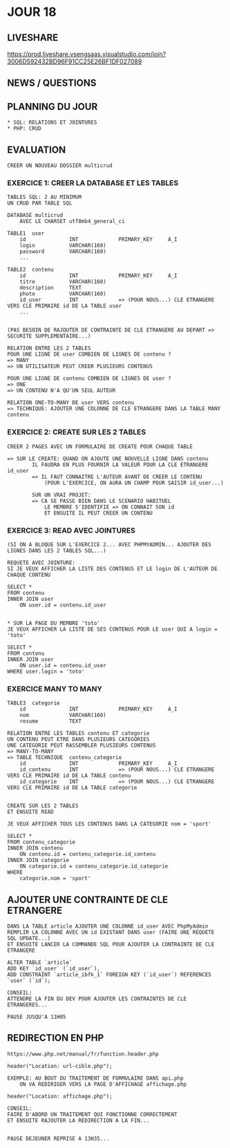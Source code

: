 # JOUR 18

## LIVESHARE

https://prod.liveshare.vsengsaas.visualstudio.com/join?3006D592432BD96F91CC25E26BF1DF027089

## NEWS / QUESTIONS

## PLANNING DU JOUR

    * SQL: RELATIONS ET JOINTURES
    * PHP: CRUD

## EVALUATION

    CREER UN NOUVEAU DOSSIER multicrud

### EXERCICE 1: CREER LA DATABASE ET LES TABLES

    TABLES SQL: 2 AU MINIMUM
    UN CRUD PAR TABLE SQL

    DATABASE multicrud
        AVEC LE CHARSET utf8mb4_general_ci

    TABLE1  user
        id              INT             PRIMARY_KEY     A_I
        login           VARCHAR(160)
        password        VARCHAR(160)
        ...

    TABLE2  contenu
        id              INT             PRIMARY_KEY     A_I
        titre           VARCHAR(160)
        description     TEXT
        photo           VARCHAR(160)
        id_user         INT             => (POUR NOUS...) CLE ETRANGERE VERS CLE PRIMAIRE id DE LA TABLE user
        ...


    (PAS BESOIN DE RAJOUTER DE CONTRAINTE DE CLE ETRANGERE AU DEPART => SECURITE SUPPLEMENTAIRE...) 

    RELATION ENTRE LES 2 TABLES 
    POUR UNE LIGNE DE user COMBIEN DE LIGNES DE contenu ?
    => MANY
    => UN UTILISATEUR PEUT CREER PLUSIEURS CONTENUS

    POUR UNE LIGNE DE contenu COMBIEN DE LIGNES DE user ?
    => ONE
    => UN CONTENU N'A QU'UN SEUL AUTEUR

    RELATION ONE-TO-MANY DE user VERS contenu
    => TECHNIQUE: AJOUTER UNE COLONNE DE CLE ETRANGERE DANS LA TABLE MANY contenu

### EXERCICE 2: CREATE SUR LES 2 TABLES

    CREER 2 PAGES AVEC UN FORMULAIRE DE CREATE POUR CHAQUE TABLE

    => SUR LE CREATE: QUAND ON AJOUTE UNE NOUVELLE LIGNE DANS contenu
            IL FAUDRA EN PLUS FOURNIR LA VALEUR POUR LA CLE ETRANGERE id_user
            => IL FAUT CONNAITRE L'AUTEUR AVANT DE CREER LE CONTENU
                (POUR L'EXERCICE, ON AURA UN CHAMP POUR SAISIR id_user...)

            SUR UN VRAI PROJET:
            => CA SE PASSE BIEN DANS LE SCENARIO HABITUEL
                LE MEMBRE S'IDENTIFIE => ON CONNAIT SON id 
                ET ENSUITE IL PEUT CREER UN CONTENU

### EXERCICE 3: READ AVEC JOINTURES

    (SI ON A BLOQUE SUR L'EXERCICE 2... AVEC PHPMYADMIN... AJOUTER DES LIGNES DANS LES 2 TABLES SQL...)

    REQUETE AVEC JOINTURE:
    SI JE VEUX AFFICHER LA LISTE DES CONTENUS ET LE login DE L'AUTEUR DE CHAQUE CONTENU

    SELECT *
    FROM contenu
    INNER JOIN user
        ON user.id = contenu.id_user


    * SUR LA PAGE DU MEMBRE 'toto'
    JE VEUX AFFICHER LA LISTE DE SES CONTENUS POUR LE user QUI A login = 'toto' 

    SELECT *
    FROM contenu
    INNER JOIN user
        ON user.id = contenu.id_user
    WHERE user.login = 'toto'

### EXERCICE MANY TO MANY

    TABLE3  categorie
        id              INT             PRIMARY_KEY     A_I
        nom             VARCHAR(160)
        resume          TEXT

    RELATION ENTRE LES TABLES contenu ET categorie
    UN CONTENU PEUT ETRE DANS PLUSIEURS CATEGORIES
    UNE CATEGORIE PEUT RASSEMBLER PLUSIEURS CONTENUS
    => MANY-TO-MANY
    => TABLE TECHNIQUE  contenu_categorie
        id              INT             PRIMARY_KEY     A_I
        id_contenu      INT             => (POUR NOUS...) CLE ETRANGERE VERS CLE PRIMAIRE id DE LA TABLE contenu
        id_categorie    INT             => (POUR NOUS...) CLE ETRANGERE VERS CLE PRIMAIRE id DE LA TABLE categorie


    CREATE SUR LES 2 TABLES
    ET ENSUITE READ

    JE VEUX AFFICHER TOUS LES CONTENUS DANS LA CATEGORIE nom = 'sport'

    SELECT *
    FROM contenu_categorie
    INNER JOIN contenu
        ON contenu.id = contenu_categorie.id_contenu
    INNER JOIN categorie
        ON categorie.id = contenu_categorie.id_categorie
    WHERE
        categorie.nom = 'sport'


## AJOUTER UNE CONTRAINTE DE CLE ETRANGERE

    DANS LA TABLE article AJOUTER UNE COLONNE id_user AVEC PhpMyAdmin
    REMPLIR LA COLONNE AVEC UN id EXISTANT DANS user (FAIRE UNE REQUETE SQL UPDATE...)
    ET ENSUITE LANCER LA COMMANDE SQL POUR AJOUTER LA CONTRAINTE DE CLE ETRANGERE

    ALTER TABLE `article`
    ADD KEY `id_user` (`id_user`),
    ADD CONSTRAINT `article_ibfk_1` FOREIGN KEY (`id_user`) REFERENCES `user` (`id`);

    CONSEIL: 
    ATTENDRE LA FIN DU DEV POUR AJOUTER LES CONTRAINTES DE CLE ETRANGERES...

    PAUSE JUSQU'A 11H05


## REDIRECTION EN PHP

    https://www.php.net/manual/fr/function.header.php

    header("Location: url-cible.php");

    EXEMPLE: AU BOUT DU TRAITEMENT DE FORMULAIRE DANS api.php
        ON VA REDIRIGER VERS LA PAGE D'AFFICHAGE affichage.php

    header("Location: affichage.php");

    CONSEIL: 
    FAIRE D'ABORD UN TRAITEMENT QUI FONCTIONNE CORRECTEMENT 
    ET ENSUITE RAJOUTER LA REDIRECTION A LA FIN...


    PAUSE DEJEUNER REPRISE A 13H35...